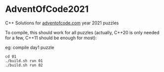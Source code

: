 # AdventOfCode2021

C++ Solutions for [adventofcode.com](https://adventofcode.com/) year 2021 puzzles

To compile, this should work for all puzzles (actually, C++20 is only needed for a few, C++11 should be enough for most):

eg: compile day1 puzzle

  ```
  cd 01
  ./build.sh run 01 
  ./build.sh run 02
  ```


